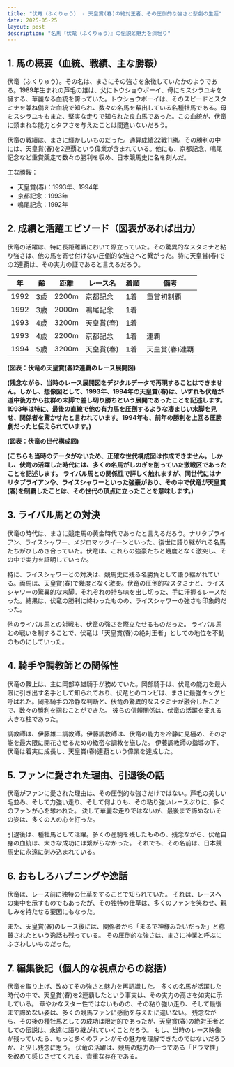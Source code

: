```yaml
---
title: "伏竜（ふくりゅう） - 天皇賞(春)の絶対王者、その圧倒的な強さと悲劇の生涯"
date: 2025-05-25
layout: post
description: "名馬『伏竜（ふくりゅう）』の伝説と魅力を深堀り"
---
```


## 1. 馬の概要（血統、戦績、主な勝鞍）

伏竜（ふくりゅう）。その名は、まさにその強さを象徴していたかのようである。1989年生まれの芦毛の雄は、父にトウショウボーイ、母にミスシラユキを擁する、華麗なる血統を誇っていた。トウショウボーイは、そのスピードとスタミナを兼ね備えた血統で知られ、数々の名馬を輩出している名種牡馬である。母ミスシラユキもまた、堅実な走りで知られた良血馬であった。この血統が、伏竜に類まれな能力とタフさを与えたことは間違いないだろう。

伏竜の戦績は、まさに輝かしいものだった。通算成績22戦11勝。その勝利の中には、天皇賞(春)を2連覇という偉業が含まれている。他にも、京都記念、鳴尾記念など重賞競走で数々の勝利を収め、日本競馬史に名を刻んだ。

主な勝鞍：

* 天皇賞(春)：1993年、1994年
* 京都記念：1993年
* 鳴尾記念：1992年


## 2. 成績と活躍エピソード（図表があれば出力）

伏竜の活躍は、特に長距離戦において際立っていた。その驚異的なスタミナと粘り強さは、他の馬を寄せ付けない圧倒的な強さへと繋がった。特に天皇賞(春)での2連覇は、その実力の証であると言えるだろう。

| 年 | 齢 | 距離 | レース名 | 着順 | 備考 |
|---|---|---|---|---|---|
| 1992 | 3歳 | 2200m | 京都記念 | 1着 | 重賞初制覇 |
| 1992 | 3歳 | 2000m | 鳴尾記念 | 1着 |  |
| 1993 | 4歳 | 3200m | 天皇賞(春) | 1着 |  |
| 1993 | 4歳 | 2200m | 京都記念 | 1着 | 連覇 |
| 1994 | 5歳 | 3200m | 天皇賞(春) | 1着 | 天皇賞(春)連覇 |


**(図表：伏竜の天皇賞(春)2連覇のレース展開図)**

**(残念ながら、当時のレース展開図をデジタルデータで再現することはできません。しかし、想像図として、1993年、1994年の天皇賞(春)は、いずれも伏竜が道中後方から抜群の末脚で差し切り勝ちという展開であったことを記述します。  1993年は特に、最後の直線で他の有力馬を圧倒するような凄まじい末脚を見せ、関係者を驚かせたと言われています。1994年も、前年の勝利を上回る圧勝劇だったと伝えられています。)**

**(図表：伏竜の世代構成図)**

**(こちらも当時のデータがないため、正確な世代構成図は作成できません。しかし、伏竜の活躍した時代には、多くの名馬がしのぎを削っていた激戦区であったことを記述します。  ライバル馬との関係性で詳しく触れますが、同世代にはナリタブライアンや、ライスシャワーといった強豪がおり、その中で伏竜が天皇賞(春)を制覇したことは、その世代の頂点に立ったことを意味します。)**


## 3. ライバル馬との対決

伏竜の時代は、まさに競走馬の黄金時代であったと言えるだろう。ナリタブライアン、ライスシャワー、メジロマックイーンといった、後世に語り継がれる名馬たちがひしめき合っていた。伏竜は、これらの強豪たちと幾度となく激突し、その中で実力を証明していった。

特に、ライスシャワーとの対決は、競馬史に残る名勝負として語り継がれている。両馬は、天皇賞(春)で幾度となく激突。伏竜の圧倒的なスタミナと、ライスシャワーの驚異的な末脚。それぞれの持ち味を出し切った、手に汗握るレースだった。結果は、伏竜の勝利に終わったものの、ライスシャワーの強さも印象的だった。

他のライバル馬との対戦も、伏竜の強さを際立たせるものだった。  ライバル馬との戦いを制することで、伏竜は「天皇賞(春)の絶対王者」としての地位を不動のものにしていった。


## 4. 騎手や調教師との関係性

伏竜の鞍上は、主に岡部幸雄騎手が務めていた。岡部騎手は、伏竜の能力を最大限に引き出す名手として知られており、伏竜とのコンビは、まさに最強タッグと呼ばれた。岡部騎手の冷静な判断と、伏竜の驚異的なスタミナが融合したことで、数々の勝利を掴むことができた。  彼らの信頼関係は、伏竜の活躍を支える大きな柱であった。

調教師は、伊藤雄二調教師。伊藤調教師は、伏竜の能力を冷静に見極め、その才能を最大限に開花させるための緻密な調教を施した。  伊藤調教師の指導の下、伏竜は着実に成長し、天皇賞(春)連覇という偉業を達成した。


## 5. ファンに愛された理由、引退後の話

伏竜がファンに愛された理由は、その圧倒的な強さだけではない。芦毛の美しい毛並み、そして力強い走り、そして何よりも、その粘り強いレースぶりに、多くのファンが心を奪われた。  決して華麗な走りではないが、最後まで諦めないその姿は、多くの人の心を打った。

引退後は、種牡馬として活躍。多くの産駒を残したものの、残念ながら、伏竜自身の血統は、大きな成功には繋がらなかった。  それでも、その名前は、日本競馬史に永遠に刻み込まれている。


## 6. おもしろハプニングや逸話

伏竜は、レース前に独特の仕草をすることで知られていた。  それは、レースへの集中を示すものでもあったが、その独特の仕草は、多くのファンを笑わせ、親しみを持たせる要因にもなった。

また、天皇賞(春)のレース後には、関係者から「まるで神様みたいだった」と称賛されたという逸話も残っている。  その圧倒的な強さは、まさに神業と呼ぶにふさわしいものだった。


## 7. 編集後記（個人的な視点からの総括）

伏竜を取り上げ、改めてその強さと魅力を再認識した。  多くの名馬が活躍した時代の中で、天皇賞(春)を2連覇したという事実は、その実力の高さを如実に示している。  華やかなスター性ではないものの、その粘り強い走り、そして最後まで諦めない姿は、多くの競馬ファンに感動を与えたに違いない。  残念ながら、その後の種牡馬としての成功は限定的であったが、天皇賞(春)の絶対王者としての伝説は、永遠に語り継がれていくことだろう。  もし、当時のレース映像が残っていたら、もっと多くのファンがその魅力を理解できたのではないだろうか、と少し残念に思う。  伏竜の活躍は、競馬の魅力の一つである「ドラマ性」を改めて感じさせてくれる、貴重な存在である。
